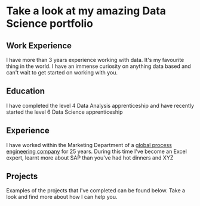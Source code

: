 # Take a look at my amazing Data Science portfolio

## Work Experience
I have more than 3 years experience working with data. It's my favourite thing in the world. I have an immense curiosity on anything data based and can't wait to get started on working with you.

## Education
I have completed the level 4 Data Analysis apprenticeship and have recently started the level 6 Data Science apprenticeship

## Experience
I have worked within the Marketing Department of a [global process engineering company](https://www.uk.endress.com/en)  for 25 years. During this time I've become an Excel expert, learnt more about SAP than you've had hot dinners and XYZ

## Projects
Examples of the projects that I've completed can be found below. Take a look and find more about how I can help you.
